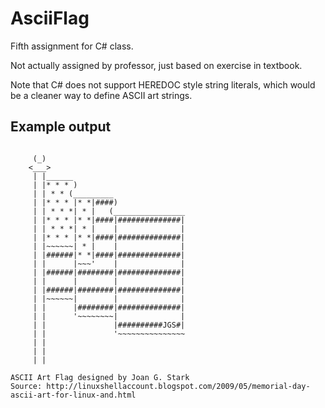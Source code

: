 # AsciiFlag
Fifth assignment for C# class.

Not actually assigned by professor, just based on exercise in textbook.

Note that C# does not support HEREDOC style string literals,
which would be a cleaner way to define ASCII art strings.

## Example output
```

     (_)
    <___>
     | |______
     | |* * * )
     | | * * (_________
     | |* * * |* *|####)
     | | * * *| * |   (________________
     | |* * * |* *|####|##############|
     | | * * *| * |    |              |
     | |* * * |* *|####|##############|
     | |~~~~~~| * |    |              |
     | |######|* *|####|##############|
     | |      |~~~'    |              |
     | |######|########|##############|
     | |      |        |              |
     | |######|########|##############|
     | |~~~~~~|        |              |
     | |      |########|##############|
     | |      '~~~~~~~~|              |
     | |               |##########JGS#|
     | |               '~~~~~~~~~~~~~~~
     | |
     | |
     | |

ASCII Art Flag designed by Joan G. Stark
Source: http://linuxshellaccount.blogspot.com/2009/05/memorial-day-ascii-art-for-linux-and.html
```
